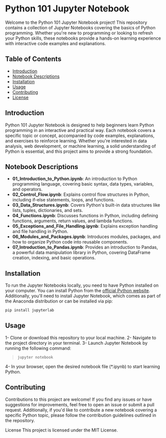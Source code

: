 # Python 101 Jupyter Notebook

Welcome to the Python 101 Jupyter Notebook project! This repository contains a collection of Jupyter Notebooks covering the basics of Python programming. Whether you're new to programming or looking to refresh your Python skills, these notebooks provide a hands-on learning experience with interactive code examples and explanations.

## Table of Contents

- [Introduction](#introduction)
- [Notebook Descriptions](#notebook-descriptions)
- [Installation](#installation)
- [Usage](#usage)
- [Contributing](#contributing)
- [License](#license)

## Introduction

Python 101 Jupyter Notebook is designed to help beginners learn Python programming in an interactive and practical way. Each notebook covers a specific topic or concept, accompanied by code examples, explanations, and exercises to reinforce learning. Whether you're interested in data analysis, web development, or machine learning, a solid understanding of Python is essential, and this project aims to provide a strong foundation.

## Notebook Descriptions

- **01_Introduction_to_Python.ipynb**: An introduction to Python programming language, covering basic syntax, data types, variables, and operators.
- **02_Control_Flow.ipynb**: Explains control flow structures in Python, including if-else statements, loops, and functions.
- **03_Data_Structures.ipynb**: Covers Python's built-in data structures like lists, tuples, dictionaries, and sets.
- **04_Functions.ipynb**: Discusses functions in Python, including defining functions, arguments, return values, and lambda functions.
- **05_Exceptions_and_File_Handling.ipynb**: Explains exception handling and file handling in Python.
- **06_Modules_and_Packages.ipynb**: Introduces modules, packages, and how to organize Python code into reusable components.
- **07_Introduction_to_Pandas.ipynb**: Provides an introduction to Pandas, a powerful data manipulation library in Python, covering DataFrame creation, indexing, and basic operations.

## Installation

To run the Jupyter Notebooks locally, you need to have Python installed on your computer. You can install Python from the [official Python website](https://www.python.org/). Additionally, you'll need to install Jupyter Notebook, which comes as part of the Anaconda distribution or can be installed via pip:

```bash
pip install jupyterlab
```

## Usage

1- Clone or download this repository to your local machine.
2- Navigate to the project directory in your terminal.
3- Launch Jupyter Notebook by running the following command:

>     jupyter notebook

4- In your browser, open the desired notebook file (*.ipynb) to start learning Python.


## Contributing
Contributions to this project are welcome! If you find any issues or have suggestions for improvements, feel free to open an issue or submit a pull request. Additionally, if you'd like to contribute a new notebook covering a specific Python topic, please follow the contribution guidelines outlined in the repository.

License
This project is licensed under the MIT License.
